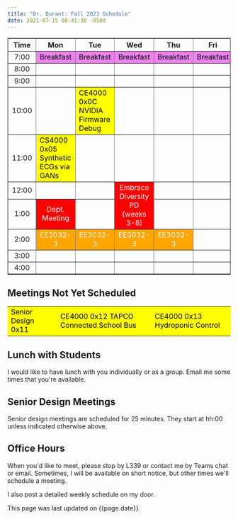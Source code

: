 ```yaml
---
title: "Dr. Durant: Fall 2021 Schedule"
date: 2021-07-15 08:41:30 -0500
---
```


<style type="text/css">
td        { text-align: center;                      }
td.am     { background-color: red;     color: white; }
td.ce4000 { background-color: yellow;  color: black; text-align: left; }
td.ee3032 { background-color: orange;  color: white; }
td.lunch  { background-color: violet;  color: black; }
</style>

<div align="center">
<table border>
<tr><th>Time</th>       <th>Mon</th>                                                <th>Tue</th>                                                <th>Wed</th>                                                            <th>Thu</th>                        <th>Fri</th>                        </tr>
<tr><td>7:00</td>       <td class="lunch">Breakfast</td>                            <td class="lunch">Breakfast</td>                            <td class="lunch">Breakfast</td>                                        <td class="lunch">Breakfast</td>    <td class="lunch">Breakfast</td>    </tr>
<tr><td>8:00</td>       <td>&nbsp;</td>                                             <td>&nbsp;</td>                                             <td>&nbsp;</td>                                                         <td>&nbsp;</td>                     <td>&nbsp;</td>                     </tr>
<tr><td>9:00</td>       <td>&nbsp;</td>                                             <td>&nbsp;</td>                                             <td>&nbsp;</td>                                                         <td>&nbsp;</td>                     <td>&nbsp;</td>                     </tr>
<tr><td>10:00</td>      <td>&nbsp;</td>                                             <td class="ce4000">CE4000 0x0C NVIDIA Firmware Debug</td>   <td>&nbsp;</td>                                                         <td>&nbsp;</td>                     <td>&nbsp;</td>                     </tr>
<tr><td>11:00</td>      <td class="ce4000">CS4000 0x05 Synthetic ECGs via GANs</td> <td>&nbsp;</td>                                             <td>&nbsp;</td>                                                         <td>&nbsp;</td>                     <td>&nbsp;</td>                     </tr>
<tr><td>12:00</td>      <td>&nbsp;</td>                                             <td>&nbsp;</td>                                             <td class="am" rowspan="2">Embrace Diversity PD<br/>(weeks 3-8)</td>    <td>&nbsp;</td>                     <td>&nbsp;</td>                     </tr>
<tr><td>1:00</td>       <td class="am">Dept. Meeting</td>                           <td>&nbsp;</td>                                                                                                                     <td>&nbsp;</td>                     <td>&nbsp;</td>                     </tr>
<tr><td>2:00</td>       <td class="ee3032">EE3032-3</td>                            <td class="ee3032">EE3032-3</td>                            <td class="ee3032">EE3032-3</td>                                        <td class="ee3032">EE3032-3</td>    <td>&nbsp;</td>                     </tr>
<tr><td>3:00</td>       <td>&nbsp;</td>                                             <td>&nbsp;</td>                                             <td>&nbsp;</td>                                                         <td>&nbsp;</td>                     <td>&nbsp;</td>                     </tr>
<tr><td>4:00</td>       <td>&nbsp;</td>                                             <td>&nbsp;</td>                                             <td>&nbsp;</td>                                                         <td>&nbsp;</td>                     <td>&nbsp;</td>                     </tr>
</table>
</div>

## Meetings Not Yet Scheduled

<table><tr>
<td class="ce4000">Senior Design 0x11</td>
<td class="ce4000">CE4000 0x12 TAPCO Connected School Bus</td>
<td class="ce4000">CE4000 0x13 Hydroponic Control</td>
</tr></table>

## Lunch with Students

I would like to have lunch with you individually or as a group. Email me some times that you're available.

## Senior Design Meetings

Senior design meetings are scheduled for 25 minutes. They start at hh:00 unless indicated otherwise above.

## Office Hours

When you'd like to meet, please stop by L339 or contact me by Teams chat or email. Sometimes, I will be available on short notice, but other times we'll schedule a meeting.

I also post a detailed weekly schedule on my door.

This page was last updated on {{page.date}}.
